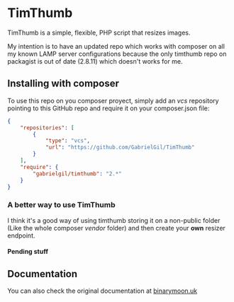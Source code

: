 # TimThumb

TimThumb is a simple, flexible, PHP script that resizes images.

My intention is to have an updated repo which works with composer on all my known LAMP server configurations because the only timthumb repo on packagist is out of date (2.8.11) which doesn't works for me.


## Installing with composer

To use this repo on you composer proyect, simply add an *vcs* repository pointing to this GitHub repo and require it on your composer.json file:

```json
{
	"repositories": [
		{
			"type": "vcs",
			"url": "https://github.com/GabrielGil/TimThumb"
		}
	],
	"require": {
		"gabrielgil/timthumb": "2.*"
	}
}
```

### A better way to use TimThumb

I think it's a good way of using timthumb storing it on a non-public folder (Like the whole composer *vendor* folder) and then create your **own** resizer endpoint.

#### Pending stuff

## Documentation

You can also check the original documentation at [binarymoon.uk](http://binarymoon.co.uk/projects/timthumb)
